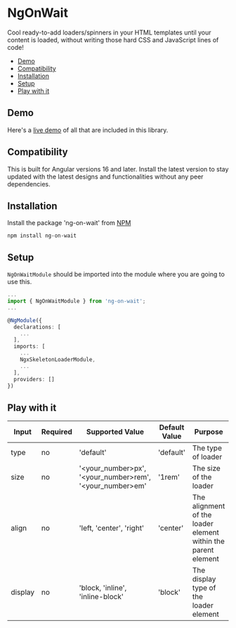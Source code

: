 # NgOnWait

Cool ready-to-add loaders/spinners in your HTML templates until your content is loaded, without writing those hard CSS and JavaScript lines of code! 

- [Demo](https://github.com/DeepakMohanSingh/ng-on-wait/blob/main/README.md#demo)
- [Compatibility](https://github.com/DeepakMohanSingh/ng-on-wait/blob/main/README.md#compatibility)
- [Installation](https://github.com/DeepakMohanSingh/ng-on-wait/blob/main/README.md#installation)
- [Setup](https://github.com/DeepakMohanSingh/ng-on-wait/blob/main/README.md#setup)
- [Play with it](https://github.com/DeepakMohanSingh/ng-on-wait/tree/main#play-with-it)

## Demo

Here's a [live demo](https://github.com/DeepakMohanSingh/ng-on-wait) of all that are included in this library.

## Compatibility

This is built for Angular versions 16 and later. Install the latest version to stay updated with the latest designs and functionalities without any peer dependencies.

## Installation

Install the package 'ng-on-wait' from [NPM](https://www.npmjs.com/package/ng-on-wait)

```shell
npm install ng-on-wait
```

## Setup

`NgOnWaitModule` should be imported into the module where you are going to use this.

```typescript
...
import { NgOnWaitModule } from 'ng-on-wait';
...

@NgModule({
  declarations: [
    ...
  ],
  imports: [
    ...
    NgxSkeletonLoaderModule,
    ...
  ],
  providers: []
})
```

## Play with it

| Input | Required | Supported Value | Default Value | Purpose |
| - | - | - | - | - |
| type | no |  'default' | 'default'  | The type of loader
| size | no | '<your_number>px', '<your_number>rem', '<your_number>em' | '1rem' | The size of the loader
| align | no | 'left, 'center', 'right' | 'center' | The alignment of the loader element within the parent element
| display | no | 'block, 'inline', 'inline-block' | 'block' | The display type of the loader element

